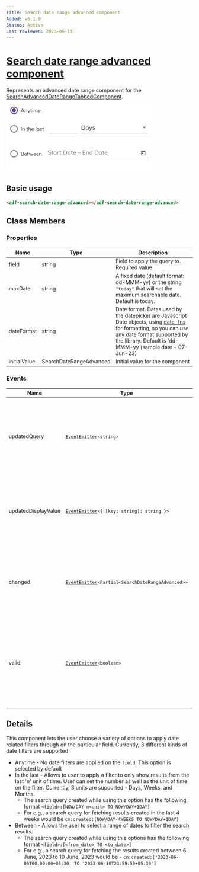 ```yaml
---
Title: Search date range advanced component
Added: v6.1.0
Status: Active
Last reviewed: 2023-06-13
---
```


# [Search date range advanced component](../../../lib/content-services/src/lib/search/components/search-date-range-advanced-tabbed/search-date-range-advanced-tabbed.component.ts "Defined in search-date-range.component.ts")

Represents an advanced date range component for
the [SearchAdvancedDateRangeTabbedComponent](search-date-range-advanced-tabbed.component.md).

![Date Range Advanced Widget](../../docassets/images/search-date-range-advanced.png)

## Basic usage

```html
<adf-search-date-range-advanced></adf-search-date-range-advanced>
```

## Class Members

### Properties

| Name         | Type                    | Description                                                                                                                                                                                                                                                |
|--------------|-------------------------|------------------------------------------------------------------------------------------------------------------------------------------------------------------------------------------------------------------------------------------------------------|
| field        | string                  | Field to apply the query to. Required value                                                                                                                                                                                                                |
| maxDate      | string                  | A fixed date (default format: dd-MMM-yy) or the string `"today"` that will set the maximum searchable date. Default is today.                                                                                                                              |
| dateFormat   | string                  | Date format. Dates used by the datepicker are Javascript Date objects, using [date-fns](https://date-fns.org/v2.30.0/docs/format) for formatting, so you can use any date format supported by the library. Default is 'dd-MMM-yy (sample date - 07-Jun-23) |
| initialValue | SearchDateRangeAdvanced | Initial value for the component                                                                                                                                                                                                                            |

### Events

| Name                | Type                                                                                           | Description                                                                                                                                    |
|---------------------|------------------------------------------------------------------------------------------------|------------------------------------------------------------------------------------------------------------------------------------------------|
| updatedQuery        | [`EventEmitter`](https://angular.io/api/core/EventEmitter)`<string>`                           | Emitted whenever a change is made in the component values. Emits the updated query based on the change made.                                   |
| updatedDisplayValue | [`EventEmitter`](https://angular.io/api/core/EventEmitter)`<{ [key: string]: string }>`        | Emitted whenever a change is made in the component values. Emits the displayLabel based on the changes made                                    |
| changed             | [`EventEmitter`](https://angular.io/api/core/EventEmitter)`<Partial<SearchDateRangeAdvanced>>` | Emitted whenever a change is made in the component values. Emits the changes being made in the component.                                      |
| valid               | [`EventEmitter`](https://angular.io/api/core/EventEmitter)`<boolean>`                          | Emitted whenever a change is made in the component values. Emits a flag indicating whether the current state of the component is valid or not. |

## Details

This component lets the user choose a variety of options to apply date related filters through on the particular field.
Currently, 3 different kinds of date filters are supported

- Anytime - No date filters are applied on the `field`. This option is selected by default
- In the last - Allows to user to apply a filter to only show results from the last 'n' unit of time. User can set the
  number as well as the unit of time on the filter. Currently, 3 units are supported - Days, Weeks, and Months.
    - The search query created while using this option has the following format
      `<field>:[NOW/DAY-n<unit> TO NOW/DAY+1DAY]`
    - For e.g., a search query for fetching results created in the last 4 weeks would be
      `cm:created:[NOW/DAY-4WEEKS TO NOW/DAY+1DAY]`
- Between - Allows the user to select a range of dates to filter the search results.
    - The search query created while using this options has the following format
      `<field>:[<from_date> TO <to_date>]`
    - For e.g., a search query for fetching the results created between 6 June, 2023 to 10 June, 2023 would be -
      `cm:created:['2023-06-06T00:00:00+05:30' TO '2023-06-10T23:59:59+05:30']`
